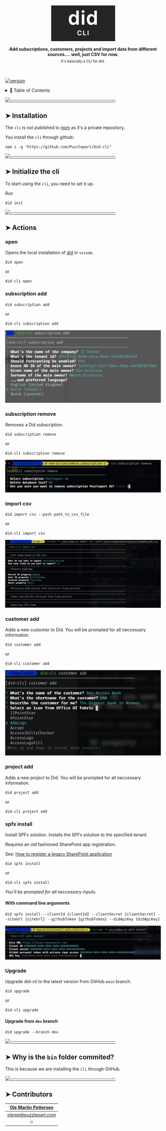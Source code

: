<!-- ⚠️ This README has been generated from the file(s) "readme.blueprint.md" ⚠️--><p align="center">
  <img src="assets/logo.png" alt="Logo" width="207" height="115" />
</p> <p align="center">
  <b>Add subscriptions, customers, projects and import data from different sources.... well, just CSV for now.</b></br>
  <sub>It's basically a CLI for did.<sub>
</p>

<br />


[![version](https://img.shields.io/badge/version-0.0.84-green.svg)](https://semver.org)

<details>
<summary>📖 Table of Contents</summary>
<br />

[![-----------------------------------------------------](https://raw.githubusercontent.com/andreasbm/readme/master/assets/lines/rainbow.png)](#table-of-contents)

## ➤ Table of Contents

* [➤ Installation](#-installation)
* [➤ Initialize the cli](#-initialize-the-cli)
* [➤ Actions](#-actions)
	* [open](#open)
	* [subscription add](#subscription-add)
	* [subscription remove](#subscription-remove)
	* [import csv](#import-csv)
	* [customer add](#customer-add)
	* [project add](#project-add)
	* [spfx install](#spfx-install)
		* [With command line arguments](#with-command-line-arguments)
	* [Upgrade](#upgrade)
		* [Upgrade from `dev` branch](#upgrade-from-dev-branch)
* [➤ Why is the `bin` folder commited?](#-why-is-the-bin-folder-commited)
* [➤ Contributors](#-contributors)
</details>


[![-----------------------------------------------------](https://raw.githubusercontent.com/andreasbm/readme/master/assets/lines/rainbow.png)](#installation)

## ➤ Installation
The `cli` is not published to [npm](https://www.npmjs.com/) as it's a private repository.

You install the `cli` through github:

```shell
npm i -g "https://github.com/Puzzlepart/did-cli"
```


[![-----------------------------------------------------](https://raw.githubusercontent.com/andreasbm/readme/master/assets/lines/rainbow.png)](#initialize-the-cli)

## ➤ Initialize the cli
To start using the `cli`, you need to set it up.

Run

```shell
did init
```







[![-----------------------------------------------------](https://raw.githubusercontent.com/andreasbm/readme/master/assets/lines/rainbow.png)](#actions)

## ➤ Actions

### open

Opens the local installation of [did]() in `vscode`.

```shell
did open
```

or

```shell
did-cli open
```


### subscription add

```shell
did subscription add
```

or

```shell
did-cli subscription add
```

![image-20210311092849679](assets/image-20210311092849679.png)


### subscription remove

Removes a Did subscription.

```shell
did subscription remove
```

or

```shell
did-cli subscription remove
```

![image-20210311145039854](assets/image-20210311145039854.png)


### import csv

```shell
did import csv --path path_to_csv_file
```

or

```shell
did-cli import csv
```

![image-20210312171806334](assets/image-20210312171806334.png)



### customer add

Adds a new customer to Did. You will be prompted for all neccessary information.

```shell
did customer add
```

or

```shell
did-cli customer add
```

![image-20210311093034792](assets/image-20210311093034792.png)


### project add

Adds a new project to Did. You will be prompted for all neccessary information.

```shell
did project add
```

or

```shell
did-cli project add
```


### spfx install

Install SPFx solution. Installs the SPFx solution to the specified tenant.

Requires an old fashioned SharePoint app registration.

See: [How to register a legacy SharePoint application](./sp-app-registration.md)

```shell
did spfx install
```

or

```shell
did-cli spfx install
```

_You'll be prompted for all neccessary inputs._

#### With command line arguments

```shell
did spfx install --clientId {clientId} --clientSecret {clientSecret} --siteUrl {siteUrl} --githubToken {githubToken} --didApiKey {didApiKey}
```

![image-20210315153658957](assets/image-20210315153658957.png "Image can not be viewed from here.")



### Upgrade

Upgrade did-cli to the latest version from GitHub `main` branch.

```shell
did upgrade
```

or

```shell
did-cli upgrade
```

#### Upgrade from `dev` branch

```shell
did upgrade --branch dev
```



[![-----------------------------------------------------](https://raw.githubusercontent.com/andreasbm/readme/master/assets/lines/rainbow.png)](#why-is-the-bin-folder-commited)

## ➤ Why is the `bin` folder commited?
This is because we are installing the `cli` through GitHub.


[![-----------------------------------------------------](https://raw.githubusercontent.com/andreasbm/readme/master/assets/lines/rainbow.png)](#contributors)

## ➤ Contributors
	

| [Ole Martin Pettersen](undefined)                |
|:--------------------------------------------------:|
| [olemp@puzzlepart.com](mailto:olemp@puzzlepart.com) |
| 🔥                                               |
